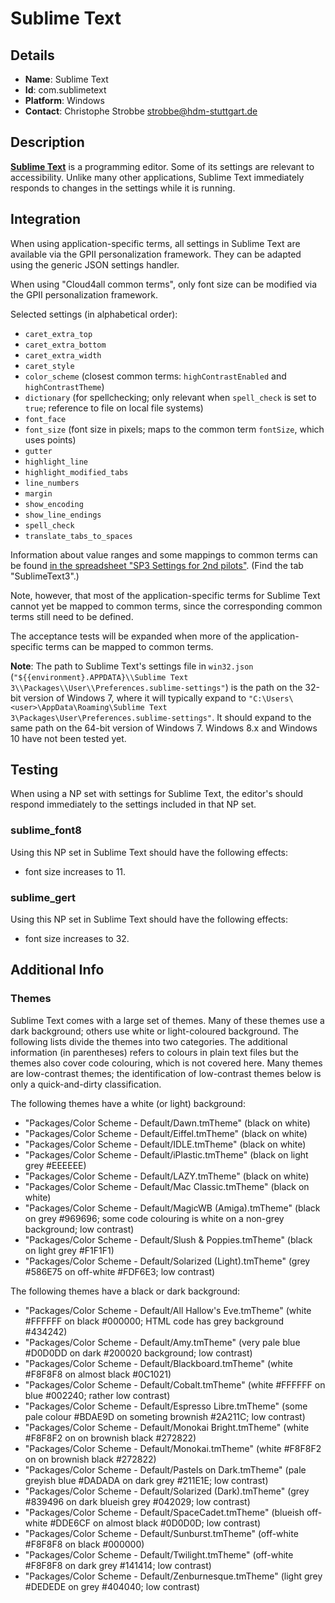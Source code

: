 # Sublime Text

## Details

* __Name__: Sublime Text
* __Id__: com.sublimetext
* __Platform__: Windows
* __Contact__: Christophe Strobbe <strobbe@hdm-stuttgart.de>


## Description
__[Sublime Text](http://www.sublimetext.com/)__ is a programming editor.
Some of its settings are relevant to accessibility.
Unlike many other applications, Sublime Text immediately responds to changes in the settings while it is running.


## Integration
When using application-specific terms, all settings in Sublime Text are available via the GPII personalization framework.
They can be adapted using the generic JSON settings handler. 

When using "Cloud4all common terms", only font size can be modified via the GPII personalization framework.

Selected settings (in alphabetical order):
* `caret_extra_top` 
* `caret_extra_bottom` 
* `caret_extra_width` 
* `caret_style` 
* `color_scheme` (closest common terms: `highContrastEnabled` and `highContrastTheme`)
* `dictionary` (for spellchecking; only relevant when `spell_check` is set to `true`; reference to file on local file systems)
* `font_face` 
* `font_size` (font size in pixels; maps to the common term `fontSize`, which uses points) 
* `gutter` 
* `highlight_line`
* `highlight_modified_tabs` 
* `line_numbers` 
* `margin` 
* `show_encoding` 
* `show_line_endings` 
* `spell_check` 
* `translate_tabs_to_spaces` 

Information about value ranges and some mappings to common terms can be found [in the spreadsheet "SP3 Settings for 2nd pilots"](https://docs.google.com/spreadsheets/d/1uaZV4mBze4udTlEikT30ApmE7CaO46eM0GLT0HVUESg/edit#gid=372151024).
(Find the tab "SublimeText3".)

Note, however, that most of the application-specific terms for Sublime Text cannot yet be mapped to common terms, since the corresponding common terms still need to be defined.

The acceptance tests will be expanded when more of the application-specific terms can be mapped to common terms. 

**Note**: The path to Sublime Text's settings file in `win32.json` 
(`"${{environment}.APPDATA}\\Sublime Text 3\\Packages\\User\\Preferences.sublime-settings"`)
is the path on the 32-bit version of Windows 7, 
where it will typically expand to `"C:\Users\<user>\AppData\Roaming\Sublime Text 3\Packages\User\Preferences.sublime-settings"`. 
It should expand to the same path on the 64-bit version of Windows 7. 
Windows 8.x and Windows 10 have not been tested yet.


## Testing
When using a NP set with settings for Sublime Text, the editor's should respond immediately to the settings included in that NP set.

### sublime_font8

Using this NP set in Sublime Text should have the following effects:

* font size increases to 11.

### sublime_gert

Using this NP set in Sublime Text should have the following effects:

* font size increases to 32.


## Additional Info

### Themes
Sublime Text comes with a large set of themes. 
Many of these themes use a dark background; others use white or light-coloured background.
The following lists divide the themes into two categories. 
The additional information (in parentheses) refers to colours in plain text files
but the themes also cover code colouring, which is not covered here.
Many themes are low-contrast themes; the identification of low-contrast themes below is only a quick-and-dirty classification.

The following themes have a white (or light) background:
* "Packages/Color Scheme - Default/Dawn.tmTheme" (black on white)
* "Packages/Color Scheme - Default/Eiffel.tmTheme" (black on white)
* "Packages/Color Scheme - Default/IDLE.tmTheme" (black on white)
* "Packages/Color Scheme - Default/iPlastic.tmTheme" (black on light grey #EEEEEE)
* "Packages/Color Scheme - Default/LAZY.tmTheme" (black on white)
* "Packages/Color Scheme - Default/Mac Classic.tmTheme" (black on white)
* "Packages/Color Scheme - Default/MagicWB (Amiga).tmTheme" (black on grey #969696; some code colouring is white on a non-grey background; low contrast)
* "Packages/Color Scheme - Default/Slush & Poppies.tmTheme" (black on light grey #F1F1F1)
* "Packages/Color Scheme - Default/Solarized (Light).tmTheme" (grey #586E75 on off-white #FDF6E3; low contrast)

The following themes have a black or dark background:
* "Packages/Color Scheme - Default/All Hallow's Eve.tmTheme" (white #FFFFFF on black #000000; HTML code has grey background #434242)
* "Packages/Color Scheme - Default/Amy.tmTheme" (very pale blue #D0D0DD on dark #200020 background; low contrast)
* "Packages/Color Scheme - Default/Blackboard.tmTheme" (white #F8F8F8 on almost black #0C1021) 
* "Packages/Color Scheme - Default/Cobalt.tmTheme" (white #FFFFFF on blue #002240; rather low contrast)
* "Packages/Color Scheme - Default/Espresso Libre.tmTheme" (some pale colour #BDAE9D on someting brownish #2A211C; low contrast)
* "Packages/Color Scheme - Default/Monokai Bright.tmTheme" (white #F8F8F2 on on brownish black #272822)
* "Packages/Color Scheme - Default/Monokai.tmTheme" (white #F8F8F2 on on brownish black #272822)
* "Packages/Color Scheme - Default/Pastels on Dark.tmTheme" (pale greyish blue #DADADA on dark grey #211E1E; low contrast)
* "Packages/Color Scheme - Default/Solarized (Dark).tmTheme" (grey #839496 on dark blueish grey #042029; low contrast)
* "Packages/Color Scheme - Default/SpaceCadet.tmTheme" (blueish off-white #DDE6CF on almost black #0D0D0D; low contrast)
* "Packages/Color Scheme - Default/Sunburst.tmTheme" (off-white #F8F8F8 on black #000000)
* "Packages/Color Scheme - Default/Twilight.tmTheme" (off-white #F8F8F8 on dark grey #141414; low contrast)
* "Packages/Color Scheme - Default/Zenburnesque.tmTheme" (light grey #DEDEDE on grey #404040; low contrast)

